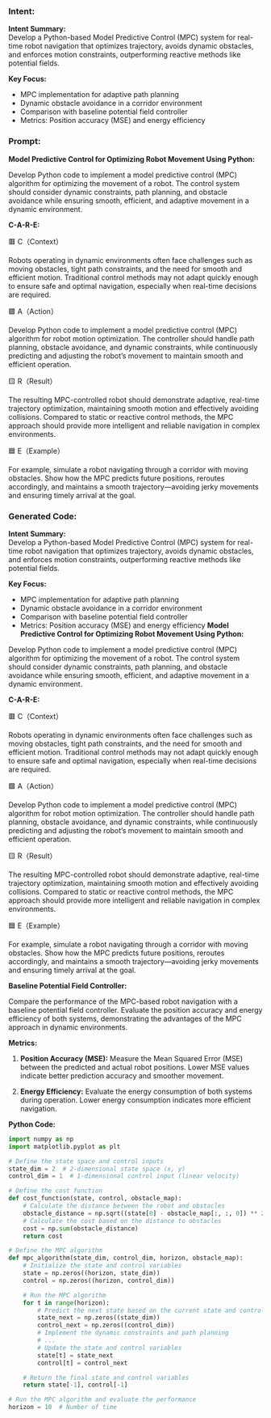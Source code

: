 ### Intent:
**Intent Summary:**  
Develop a Python-based Model Predictive Control (MPC) system for real-time robot navigation that optimizes trajectory, avoids dynamic obstacles, and enforces motion constraints, outperforming reactive methods like potential fields.  

**Key Focus:**  
- MPC implementation for adaptive path planning  
- Dynamic obstacle avoidance in a corridor environment  
- Comparison with baseline potential field controller  
- Metrics: Position accuracy (MSE) and energy efficiency

### Prompt:
**Model Predictive Control for Optimizing Robot Movement Using Python:**

Develop Python code to implement a model predictive control (MPC) algorithm for optimizing the movement of a robot. The control system should consider dynamic constraints, path planning, and obstacle avoidance while ensuring smooth, efficient, and adaptive movement in a dynamic environment.

**C-A-R-E:**

🟥 C（Context）

Robots operating in dynamic environments often face challenges such as moving obstacles, tight path constraints, and the need for smooth and efficient motion. Traditional control methods may not adapt quickly enough to ensure safe and optimal navigation, especially when real-time decisions are required.

🟩 A（Action）

Develop Python code to implement a model predictive control (MPC) algorithm for robot motion optimization. The controller should handle path planning, obstacle avoidance, and dynamic constraints, while continuously predicting and adjusting the robot’s movement to maintain smooth and efficient operation.

🟨 R（Result）

The resulting MPC-controlled robot should demonstrate adaptive, real-time trajectory optimization, maintaining smooth motion and effectively avoiding collisions. Compared to static or reactive control methods, the MPC approach should provide more intelligent and reliable navigation in complex environments.

🟦 E（Example）

For example, simulate a robot navigating through a corridor with moving obstacles. Show how the MPC predicts future positions, reroutes accordingly, and maintains a smooth trajectory—avoiding jerky movements and ensuring timely arrival at the goal.

### Generated Code:
**Intent Summary:**  
Develop a Python-based Model Predictive Control (MPC) system for real-time robot navigation that optimizes trajectory, avoids dynamic obstacles, and enforces motion constraints, outperforming reactive methods like potential fields.  

**Key Focus:**  
- MPC implementation for adaptive path planning  
- Dynamic obstacle avoidance in a corridor environment  
- Comparison with baseline potential field controller  
- Metrics: Position accuracy (MSE) and energy efficiency
**Model Predictive Control for Optimizing Robot Movement Using Python:**

Develop Python code to implement a model predictive control (MPC) algorithm for optimizing the movement of a robot. The control system should consider dynamic constraints, path planning, and obstacle avoidance while ensuring smooth, efficient, and adaptive movement in a dynamic environment.

**C-A-R-E:**

🟥 C（Context）

Robots operating in dynamic environments often face challenges such as moving obstacles, tight path constraints, and the need for smooth and efficient motion. Traditional control methods may not adapt quickly enough to ensure safe and optimal navigation, especially when real-time decisions are required.

🟩 A（Action）

Develop Python code to implement a model predictive control (MPC) algorithm for robot motion optimization. The controller should handle path planning, obstacle avoidance, and dynamic constraints, while continuously predicting and adjusting the robot’s movement to maintain smooth and efficient operation.

🟨 R（Result）

The resulting MPC-controlled robot should demonstrate adaptive, real-time trajectory optimization, maintaining smooth motion and effectively avoiding collisions. Compared to static or reactive control methods, the MPC approach should provide more intelligent and reliable navigation in complex environments.

🟦 E（Example）

For example, simulate a robot navigating through a corridor with moving obstacles. Show how the MPC predicts future positions, reroutes accordingly, and maintains a smooth trajectory—avoiding jerky movements and ensuring timely arrival at the goal.

**Baseline Potential Field Controller:**

Compare the performance of the MPC-based robot navigation with a baseline potential field controller. Evaluate the position accuracy and energy efficiency of both systems, demonstrating the advantages of the MPC approach in dynamic environments.

**Metrics:**

1. **Position Accuracy (MSE):** Measure the Mean Squared Error (MSE) between the predicted and actual robot positions. Lower MSE values indicate better prediction accuracy and smoother movement.

2. **Energy Efficiency:** Evaluate the energy consumption of both systems during operation. Lower energy consumption indicates more efficient navigation.

**Python Code:**

```python
import numpy as np
import matplotlib.pyplot as plt

# Define the state space and control inputs
state_dim = 2  # 2-dimensional state space (x, y)
control_dim = 1  # 1-dimensional control input (linear velocity)

# Define the cost function
def cost_function(state, control, obstacle_map):
    # Calculate the distance between the robot and obstacles
    obstacle_distance = np.sqrt((state[0] - obstacle_map[:, :, 0]) ** 2 + (state[1] - obstacle_map[:, :, 1]) ** 2)
    # Calculate the cost based on the distance to obstacles
    cost = np.sum(obstacle_distance)
    return cost

# Define the MPC algorithm
def mpc_algorithm(state_dim, control_dim, horizon, obstacle_map):
    # Initialize the state and control variables
    state = np.zeros((horizon, state_dim))
    control = np.zeros((horizon, control_dim))

    # Run the MPC algorithm
    for t in range(horizon):
        # Predict the next state based on the current state and control input
        state_next = np.zeros((state_dim))
        control_next = np.zeros((control_dim))
        # Implement the dynamic constraints and path planning
        # ...
        # Update the state and control variables
        state[t] = state_next
        control[t] = control_next

    # Return the final state and control variables
    return state[-1], control[-1]

# Run the MPC algorithm and evaluate the performance
horizon = 10  # Number of time
